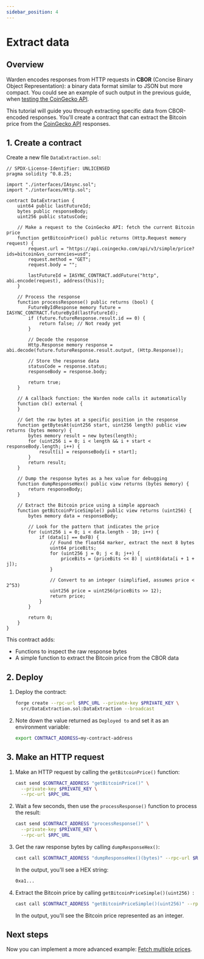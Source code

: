 ```yaml
---
sidebar_position: 4
---
```


# Extract data

## Overview

Warden encodes responses from HTTP requests in **CBOR** (Concise Binary Object Representation): a binary data format similar to JSON but more compact. You could see an example of such output in the previous guide, when [testing the CoinGecko API](implement-http-requests#31-call-the-coingecko-api).

This tutorial will guide you through extracting specific data from CBOR-encoded responses. You'll create a contract that can extract the Bitcoin price from the [CoinGecko API](https://docs.coingecko.com/reference/introduction) responses.

## 1. Create a contract

Create a new file `DataExtraction.sol`:

```solidity title="warden-http-examples/src/DataExtraction.sol"
// SPDX-License-Identifier: UNLICENSED
pragma solidity ^0.8.25;

import "./interfaces/IAsync.sol";
import "./interfaces/Http.sol";

contract DataExtraction {
    uint64 public lastFutureId;
    bytes public responseBody;
    uint256 public statusCode;
    
    // Make a request to the CoinGecko API: fetch the current Bitcoin price
    function getBitcoinPrice() public returns (Http.Request memory request) {
        request.url = "https://api.coingecko.com/api/v3/simple/price?ids=bitcoin&vs_currencies=usd";
        request.method = "GET";
        request.body = "";
        
        lastFutureId = IASYNC_CONTRACT.addFuture("http", abi.encode(request), address(this));
    }
    
    // Process the response
    function processResponse() public returns (bool) {
        FutureByIdResponse memory future = IASYNC_CONTRACT.futureById(lastFutureId);
        if (future.futureResponse.result.id == 0) {
            return false; // Not ready yet
        }
        
        // Decode the response
        Http.Response memory response = abi.decode(future.futureResponse.result.output, (Http.Response));
        
        // Store the response data
        statusCode = response.status;
        responseBody = response.body;
        
        return true;
    }
    
    // A callback function: the Warden node calls it automatically
    function cb() external {
    }
    
    // Get the raw bytes at a specific position in the response
    function getBytesAt(uint256 start, uint256 length) public view returns (bytes memory) {
        bytes memory result = new bytes(length);
        for (uint256 i = 0; i < length && i + start < responseBody.length; i++) {
            result[i] = responseBody[i + start];
        }
        return result;
    }
    
    // Dump the response bytes as a hex value for debugging
    function dumpResponseHex() public view returns (bytes memory) {
        return responseBody;
    }
    
    // Extract the Bitcoin price using a simple approach
    function getBitcoinPriceSimple() public view returns (uint256) {
        bytes memory data = responseBody;
        
        // Look for the pattern that indicates the price
        for (uint256 i = 0; i < data.length - 10; i++) {
            if (data[i] == 0xFB) {
                // Found the float64 marker, extract the next 8 bytes
                uint64 priceBits;
                for (uint256 j = 0; j < 8; j++) {
                    priceBits = (priceBits << 8) | uint8(data[i + 1 + j]);
                }
                
                // Convert to an integer (simplified, assumes price < 2^53)
                uint256 price = uint256(priceBits >> 12);
                return price;
            }
        }
        
        return 0;
    }
}
```

This contract adds:

- Functions to inspect the raw response bytes
- A simple function to extract the Bitcoin price from the CBOR data

## 2. Deploy

1. Deploy the contract:
   
   ```bash
   forge create --rpc-url $RPC_URL --private-key $PRIVATE_KEY \
     src/DataExtraction.sol:DataExtraction --broadcast
   ```

2. Note down the value returned as `Deployed to` and set it as an environment variable:

   ```bash
   export CONTRACT_ADDRESS=my-contract-address
   ```

## 3. Make an HTTP request
   
1. Make an HTTP request by calling the `getBitcoinPrice()` function:

   ```bash
   cast send $CONTRACT_ADDRESS "getBitcoinPrice()" \
     --private-key $PRIVATE_KEY \
     --rpc-url $RPC_URL
   ```
   
2. Wait a few seconds, then use the `processResponse()` function to process the result:
   
   ```bash
   cast send $CONTRACT_ADDRESS "processResponse()" \
     --private-key $PRIVATE_KEY \
     --rpc-url $RPC_URL
   ```

3. Get the raw response bytes by calling `dumpResponseHex()`:
   
   ```bash
   cast call $CONTRACT_ADDRESS "dumpResponseHex()(bytes)" --rpc-url $RPC_URL
   ```

   In the output, you'll see a HEX string:

   ```bash
   0xa1...
   ```

4. Extract the Bitcoin price by calling `getBitcoinPriceSimple()(uint256) `:

   ```bash
   cast call $CONTRACT_ADDRESS "getBitcoinPriceSimple()(uint256)" --rpc-url $RPC_URL
   ```

   In the output, you'll see the Bitcoin price represented as an integer.

## Next steps

Now you can implement a more advanced example: [Fetch multiple prices](fetch-multiple-prices).
